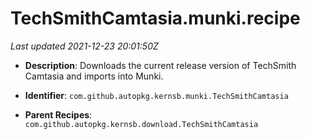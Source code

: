 # TechSmithCamtasia.munki.recipe

_Last updated 2021-12-23 20:01:50Z_

- **Description**: Downloads the current release version of TechSmith Camtasia and imports into Munki.

- **Identifier**: `com.github.autopkg.kernsb.munki.TechSmithCamtasia`

- **Parent Recipes**: `com.github.autopkg.kernsb.download.TechSmithCamtasia`
